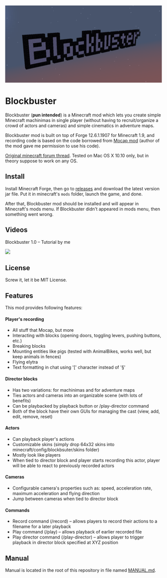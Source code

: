 ![Blockbuster logo](./logo.png)

# Blockbuster

Blockbuster (**pun intended**) is a Minecraft mod which lets you create simple Minecraft machinimas in 
single player (without having to recruit/organize a crowd of actors and cameras) 
and simple cinematics in adventure maps.

Blockbuster mod is built on top of Forge 12.6.1.1907 for Minecraft 1.9, and recording 
code is based on the code borrowed from [Mocap mod](http://www.minecraftforum.net/forums/mapping-and-modding/minecraft-mods/1445402-minecraft-motion-capture-mod-mocap-16-000) (author of the mod gave me permission 
to use his code). 

[Original minecraft forum thread](http://www.minecraftforum.net/forums/mapping-and-modding/minecraft-mods/2700216-blockbuster-create-simple-machinimas-and-adventure). 
Tested on Mac OS X 10.10 only, but in theory suppose to work on any OS.

## Install

Install Minecraft Forge, then go to 
[releases](https://github.com/mchorse/blockbuster/releases) and download the 
latest version jar file. Put it in minecraft's `mods` folder, launch the game, 
and done. 

After that, Blockbuster mod should be installed and will appear in Minecraft's 
mods menu. If Blockbuster didn't appeared in mods menu, then something went 
wrong.

## Videos

Blockbuster 1.0 – Tutorial by me

<a href="https://www.youtube.com/watch?v=LPJb49VUUqk">
    <img height="420" src="https://img.youtube.com/vi/LPJb49VUUqk/0.jpg">
</a>

## License

Screw it, let it be MIT License.

## Features

This mod provides following features:

#### Player's recording

* All stuff that Mocap, but more
* Interacting with blocks (opening doors, toggling levers, pushing buttons, etc.)
* Breaking blocks
* Mounting entities like pigs (tested with AnimalBikes, works well, but keep animals in fences)
* Flying elytra
* Text formatting in chat using '[' character instead of '§'

#### Director blocks

* Has two variations: for machinimas and for adventure maps
* Ties actors and cameras into an organizable scene (with lots of benefits)
* Can be playbacked by playback button or /play-director command
* Both of the block have their own GUIs for managing the cast (view, add, edit, remove, reset)

#### Actors

* Can playback player's actions
* Customizable skins (simply drop 64x32 skins into minecraft/config/blockbsuter/skins folder)
* Mostly look like players
* When tied to director block and player starts recording this actor, player will be able to react to previously recorded actors

#### Cameras

* Configurable camera's properties such as: speed, acceleration rate, maximum acceleration and flying direction
* Jump between cameras when tied to director block

#### Commands

* Record command (/record) – allows players to record their actions to a filename for a later playback
* Play command (/play) – allows playback of earlier recorded file
* Play director command (/play-director) – allows player to trigger playback in director block specified at XYZ position

## Manual

Manual is located in the root of this repository in file named [MANUAL.md](./MANUAL.md).
